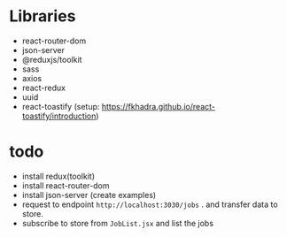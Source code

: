 # Libraries

- react-router-dom
- json-server
- @reduxjs/toolkit
- sass
- axios
- react-redux
- uuid
- react-toastify (setup: https://fkhadra.github.io/react-toastify/introduction)

# todo

- install redux(toolkit)
- install react-router-dom
- install json-server (create examples)
- request to endpoint `http://localhost:3030/jobs` . and transfer data to store.
- subscribe to store from `JobList.jsx` and list the jobs
